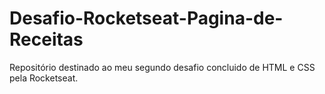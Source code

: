 # Desafio-Rocketseat-Pagina-de-Receitas
Repositório destinado ao meu segundo desafio concluido de HTML e CSS pela Rocketseat.

